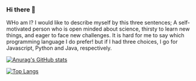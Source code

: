 ### Hi there 👋
WHo am I?
I would like to describe myself by this three sentences; A self-motivated person who is open minded about science, thirsty to
learn new things, and eager to face new challenges. 
It is hard for me to say which programming language I do prefer! but if I had three choices, I go for Javascript, Python and Java, respectively. 

[![Anurag's GitHub stats](https://github-readme-stats.vercel.app/api?username=mrmilul)](https://github.com/anuraghazra/github-readme-stats)

[![Top Langs](https://github-readme-stats.vercel.app/api/top-langs/?username=mrmilul&layout=compact)](https://github.com/anuraghazra/github-readme-stats)


